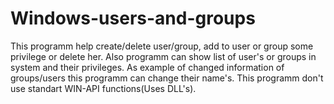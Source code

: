 # Windows-users-and-groups
This programm help create/delete user/group, add to user or group some privilege or delete her. Also programm can show list of user's or groups in system and their privileges. As example of changed information of groups/users this programm can change their name's.
This programm don't use standart WIN-API functions(Uses DLL's).
